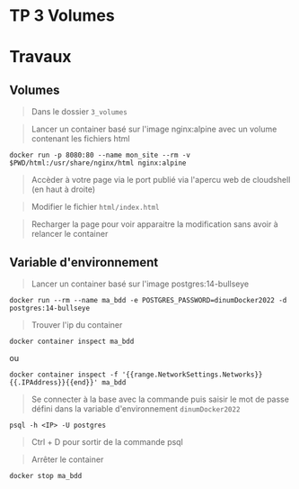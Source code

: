 # TP 3 Volumes

# Travaux

## Volumes
> Dans le dossier `3_volumes`

> Lancer un container basé sur l'image nginx:alpine avec un volume contenant les fichiers html
```
docker run -p 8080:80 --name mon_site --rm -v $PWD/html:/usr/share/nginx/html nginx:alpine
```

> Accèder à votre page via le port publié
via l'apercu web de cloudshell (en haut à droite)

> Modifier le fichier `html/index.html`

> Recharger la page pour voir apparaitre la modification sans avoir à relancer le container

## Variable d'environnement
> Lancer un container basé sur l'image postgres:14-bullseye
```
docker run --rm --name ma_bdd -e POSTGRES_PASSWORD=dinumDocker2022 -d postgres:14-bullseye
```

> Trouver l'ip du container
```
docker container inspect ma_bdd
```
ou
```
docker container inspect -f '{{range.NetworkSettings.Networks}}{{.IPAddress}}{{end}}' ma_bdd
```

> Se connecter à la base avec la commande puis saisir le mot de passe défini dans la variable d'environnement `dinumDocker2022`
```
psql -h <IP> -U postgres
```

> Ctrl + D pour sortir de la commande psql

> Arrêter le container
```
docker stop ma_bdd
```
